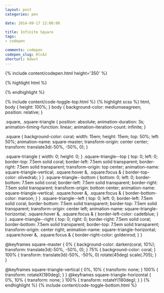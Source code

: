 ```yaml
---
layout: post
categories: pen

date: 2014-09-17 12:00:00

title: Infinite Square
tags:
- codepen

comments: codepen
codepen_slug: HlcAJ
shorturl: 6dwvt
---
```



{% include content/codepen.html height='350' %}

{% highlight html %}
<div class="square">
    <div class="square-triangle  square-triangle--top"></div>
    <div class="square-triangle  square-triangle--bottom"></div>
    <div class="square-triangle  square-triangle--left"></div>
    <div class="square-triangle  square-triangle--right"></div>
</div>
{% endhighlight %}

{% include content/code-toggle-top.html %}
{% highlight scss %}
html,
body {
    height: 100%;
}
body {
    background-color: mediumseagreen;
    position: relative;
}

.square,
.square-triangle {
    position: absolute;
    animation-duration: 3s;
    animation-timing-function: linear;
    animation-iteration-count: infinite;
}

.square {
    background-color: coral;
    width:  15em;
    height: 15em;
    top: 50%;
    left: 50%;
    animation-name: square-master;
    transform-origin: center center;
    transform: translate3d(-50%, -50%, 0);
}

.square-triangle {
    width:  0;
    height: 0;
}
.square-triangle--top {
    top:  0;
    left: 0;
    border-top:   7.5em solid coral;
    border-left:  7.5em solid transparent;
    border-right: 7.5em solid transparent;
    transform-origin: top center;
    animation-name: square-triangle-vertical;
    .square:hover &,
    .square:focus & {
        border-top-color: olivedrab;
    }
}
.square-triangle--bottom {
    bottom: 0;
    left:   0;
    border-bottom: 7.5em solid coral;
    border-left:   7.5em solid transparent;
    border-right:  7.5em solid transparent;
    transform-origin: bottom center;
    animation-name: square-triangle-vertical;
    .square:hover &,
    .square:focus & {
        border-bottom-color: maroon;
    }
}
.square-triangle--left {
    top:  0;
    left: 0;
    border-left:   7.5em solid coral;
    border-bottom: 7.5em solid transparent;
    border-top:    7.5em solid transparent;
    transform-origin: center left;
    animation-name: square-triangle-horizontal;
    .square:hover &,
    .square:focus & {
        border-left-color: cadetblue;
    }
}
.square-triangle--right {
    top:   0;
    right: 0;
    border-right:  7.5em solid coral;
    border-bottom: 7.5em solid transparent;
    border-top:    7.5em solid transparent;
    transform-origin: center right;
    animation-name: square-triangle-horizontal;
    .square:hover &,
    .square:focus & {
        border-right-color: goldenrod;
    }
}

@keyframes square-master {
  0% {
    background-color: darken(coral, 10%);
    transform: translate3d(-50%, -50%, 0);
  }
  75% {
    background-color: coral;
  }
  100% {
    transform: translate3d(-50%, -50%, 0) rotate(45deg) scale(.705);
  }
}

@keyframes square-triangle-vertical {
  0%, 10% {
    transform: none;
  }
  100% {
    transform: rotateX(180deg);
  }
}
@keyframes square-triangle-horizontal {
  0%, 10% {
    transform: none;
  }
  100% {
    transform: rotateY(180deg);
  }
}
{% endhighlight %}
{% include content/code-toggle-bottom.html %}
